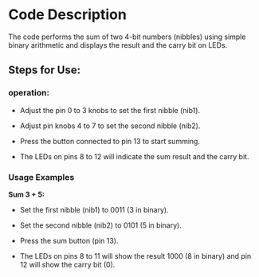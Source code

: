 # Code Description

The code performs the sum of two 4-bit numbers (nibbles) using simple binary arithmetic and displays the result and the carry bit on LEDs.

## Steps for Use:

### operation:

* Adjust the pin 0 to 3 knobs to set the first nibble (nib1).

* Adjust pin knobs 4 to 7 to set the second nibble (nib2).

* Press the button connected to pin 13 to start summing.

* The LEDs on pins 8 to 12 will indicate the sum result and the carry bit.

### Usage Examples

**Sum 3 + 5:**

* Set the first nibble (nib1) to 0011 (3 in binary).

* Set the second nibble (nib2) to 0101 (5 in binary).

* Press the sum button (pin 13).

* The LEDs on pins 8 to 11 will show the result 1000 (8 in binary) and pin 12 will show the carry bit (0).
